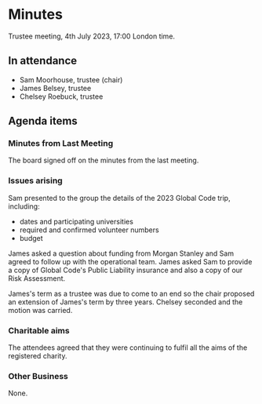 # Minutes

Trustee meeting, 4th July 2023, 17:00 London time.

## In attendance

* Sam Moorhouse, trustee (chair)
* James Belsey, trustee
* Chelsey Roebuck, trustee

## Agenda items

### Minutes from Last Meeting

The board signed off on the minutes from the last meeting.

### Issues arising

Sam presented to the group the details of the 2023 Global Code trip, including:
- dates and participating universities
- required and confirmed volunteer numbers
- budget

James asked a question about funding from Morgan Stanley and Sam agreed to follow up with the operational team.
James asked Sam to provide a copy of Global Code's Public Liability insurance and also a copy of our Risk Assessment.

James's term as a trustee was due to come to an end so the chair proposed an extension of James's term by three years. Chelsey seconded and the motion was carried.

### Charitable aims

The attendees agreed that they were continuing to fulfil all the aims of the registered charity.

### Other Business

None.
